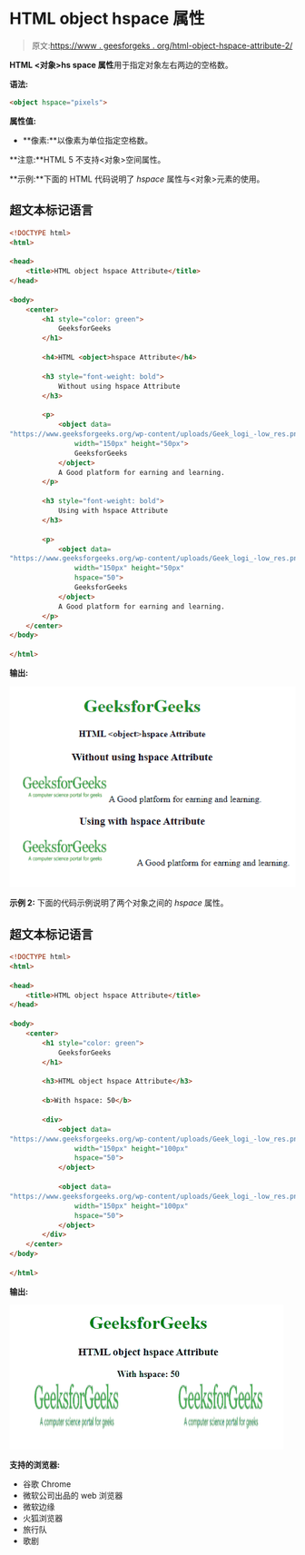 # HTML object hspace 属性

> 原文:[https://www . geesforgeks . org/html-object-hspace-attribute-2/](https://www.geeksforgeeks.org/html-object-hspace-attribute-2/)

**HTML <对象>hs space 属性**用于指定对象左右两边的空格数。

**语法:**

```html
<object hspace="pixels">  
```

**属性值:**

*   **像素:**以像素为单位指定空格数。

**注意:**HTML 5 不支持<对象>空间属性。

**示例:**下面的 HTML 代码说明了 *hspace* 属性与<对象>元素的使用。

## 超文本标记语言

```html
<!DOCTYPE html>
<html>

<head>
    <title>HTML object hspace Attribute</title>
</head>

<body>
    <center>
        <h1 style="color: green">
            GeeksforGeeks
        </h1>

        <h4>HTML <object>hspace Attribute</h4>

        <h3 style="font-weight: bold">
            Without using hspace Attribute
        </h3>

        <p>
            <object data=
"https://www.geeksforgeeks.org/wp-content/uploads/Geek_logi_-low_res.png"
                width="150px" height="50px">
                GeeksforGeeks
            </object>
            A Good platform for earning and learning.
        </p>

        <h3 style="font-weight: bold">
            Using with hspace Attribute
        </h3>

        <p>
            <object data=
"https://www.geeksforgeeks.org/wp-content/uploads/Geek_logi_-low_res.png"
                width="150px" height="50px" 
                hspace="50">
                GeeksforGeeks
            </object>
            A Good platform for earning and learning.
        </p>
    </center>
</body>

</html>
```

**输出:**

![](img/a8e9ea76250290ff7d96bf0735d7adb4.png)

**示例 2:** 下面的代码示例说明了两个对象之间的 *hspace* 属性。

## 超文本标记语言

```html
<!DOCTYPE html>
<html>

<head>
    <title>HTML object hspace Attribute</title>
</head>

<body>
    <center>
        <h1 style="color: green">
            GeeksforGeeks
        </h1>

        <h3>HTML object hspace Attribute</h3>

        <b>With hspace: 50</b>

        <div>
            <object data=
"https://www.geeksforgeeks.org/wp-content/uploads/Geek_logi_-low_res.png"
                width="150px" height="100px" 
                hspace="50">
            </object>

            <object data=
"https://www.geeksforgeeks.org/wp-content/uploads/Geek_logi_-low_res.png"
                width="150px" height="100px" 
                hspace="50">
            </object>
        </div>
    </center>
</body>

</html>
```

**输出:**

![](img/f5d32cd671817ee1e4d53d3ad4395fd4.png)

**支持的浏览器:**

*   谷歌 Chrome
*   微软公司出品的 web 浏览器
*   微软边缘
*   火狐浏览器
*   旅行队
*   歌剧
